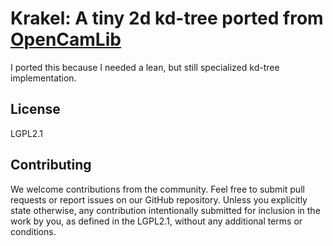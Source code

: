 # Krakel: A tiny 2d kd-tree ported from [OpenCamLib](https://github.com/aewallin/opencamlib)
I ported this because I needed a lean, but still specialized kd-tree implementation.

## License
LGPL2.1

## Contributing

We welcome contributions from the community.
Feel free to submit pull requests or report issues on our GitHub repository.
Unless you explicitly state otherwise, any contribution intentionally submitted for inclusion in the work by you,
as defined in the LGPL2.1, without any additional terms or conditions.

